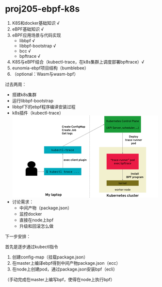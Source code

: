 # proj205-ebpf-k8s

1. K8S和docker基础知识 							√  
2. eBPF基础知识 								          √
3. eBPF应用场景与代码实现
    - libbpf                                                  √
    - libbpf-bootstrap                               √
    - bcc                                                       √
    - bpftrace                                              √
4. K8S与eBPF结合（kubectl-trace，在k8s集群上调度部署bpftrace）√
5. eunomia-ebpf项目结构（bumblebee）
6. （optional：Wasm与wasm-bpf）

过去两周：

- 搭建k8s集群
- 运行libbpf-bootstrap
- libbpf下的ebpf程序编译安装过程
- k8s插件（kubectl-trace）![](./img/kubectl-trace-arch.png)
- 讨论需求：
    - 中间产物（package.json）
    - 监控docker
    - 直接在node上bpf
    - 升级和回滚怎么做


下一步安排：

首先是逐步通过kubectl指令

1. 创建config-map（挂载package.json）
2. 在master上编译ebpf得到中间产物package.json（ecc）
3. 在node上创建pod，通过package.json安装bpf（ecli）

（手动完成在master上编写bpf，使得在node上执行bpf）



